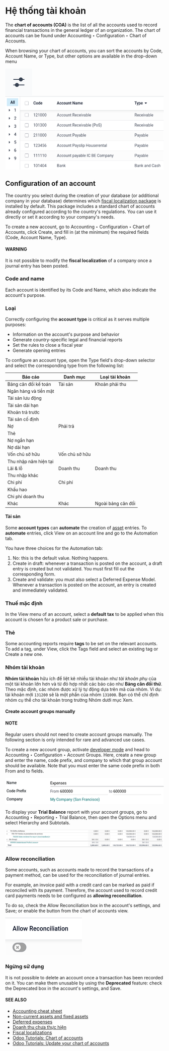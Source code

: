 # Hệ thống tài khoản

The **chart of accounts (COA)** is the list of all the accounts used to record financial
transactions in the general ledger of an organization. The chart of accounts can be found under
Accounting ‣ Configuration ‣ Chart of Accounts.

When browsing your chart of accounts, you can sort the accounts by Code,
Account Name, or Type, but other options are available in the drop-down menu

![Drop-down toggle button](../../../../_images/drop-down.png)![Group the accounts by type in Odoo Accounting](../../../../_images/chart-of-accounts-sort.png)

<a id="chart-of-account-create"></a>

## Configuration of an account

The country you select during the creation of your database (or additional company in your database)
determines which [fiscal localization package](../../fiscal_localizations.md) is installed by
default. This package includes a standard chart of accounts already configured according to the
country's regulations. You can use it directly or set it according to your company's needs.

To create a new account, go to Accounting ‣ Configuration ‣ Chart of Accounts,
click Create, and fill in (at the minimum) the required fields
(Code, Account Name, Type).

#### WARNING
It is not possible to modify the **fiscal localization** of a company once a journal entry has
been posted.

### Code and name

Each account is identified by its Code and Name, which also indicate the
account's purpose.

<a id="chart-of-account-type"></a>

### Loại

Correctly configuring the **account type** is critical as it serves multiple purposes:

- Information on the account's purpose and behavior
- Generate country-specific legal and financial reports
- Set the rules to close a fiscal year
- Generate opening entries

To configure an account type, open the Type field's drop-down selector and select the
corresponding type from the following list:

| Báo cáo               | Danh mục       | Loại tài khoản     |
|-----------------------|----------------|--------------------|
| Bảng cân đối kế toán  | Tài sản        | Khoản phải thu     |
| Ngân hàng và tiền mặt |                |                    |
| Tài sản lưu động      |                |                    |
| Tài sản dài hạn       |                |                    |
| Khoản trả trước       |                |                    |
| Tài sản cố định       |                |                    |
| Nợ                    | Phải trả       |                    |
| Thẻ                   |                |                    |
| Nợ ngắn hạn           |                |                    |
| Nợ dài hạn            |                |                    |
| Vốn chủ sở hữu        | Vốn chủ sở hữu |                    |
| Thu nhập năm hiện tại |                |                    |
| Lãi & lỗ              | Doanh thu      | Doanh thu          |
| Thu nhập khác         |                |                    |
| Chi phí               | Chi phí        |                    |
| Khấu hao              |                |                    |
| Chi phí doanh thu     |                |                    |
| Khác                  | Khác           | Ngoài bảng cân đối |

#### Tài sản

Some **account types** can **automate** the creation of [asset](../vendor_bills/assets.md#assets-automation) entries.
To **automate** entries, click View on an account line and go to the
Automation tab.

You have three choices for the Automation tab:

1. No: this is the default value. Nothing happens.
2. Create in draft: whenever a transaction is posted on the account, a draft entry is
   created but not validated. You must first fill out the corresponding form.
3. Create and validate: you must also select a Deferred Expense Model.
   Whenever a transaction is posted on the account, an entry is created and immediately validated.

### Thuế mặc định

In the View menu of an account, select a **default tax** to be applied when this
account is chosen for a product sale or purchase.

### Thẻ

Some accounting reports require **tags** to be set on the relevant accounts. To add a tag, under
View, click the Tags field and select an existing tag or Create
a new one.

### Nhóm tài khoản

**Nhóm tài khoản** hữu ích để liệt kê nhiều tài khoản như *tài khoản phụ* của một tài khoản lớn hơn và từ đó hợp nhất các báo cáo như **Bảng cân đối thử**. Theo mặc định, các nhóm được xử lý tự động dựa trên mã của nhóm. Ví dụ: tài khoản mới `131200` sẽ là một phần của nhóm `131000`. Bạn có thể chỉ định nhóm cụ thể cho tài khoản trong trường Nhóm dưới mục Xem.

#### Create account groups manually

#### NOTE
Regular users should not need to create account groups manually. The following section is only
intended for rare and advanced use cases.

To create a new account group, activate [developer mode](../../../general/developer_mode.md#developer-mode) and head to
Accounting ‣ Configuration ‣ Account Groups. Here, create a new group and enter
the name, code prefix, and company to which that group account should be available. Note
that you must enter the same code prefix in both From and to fields.

![Account groups creation.](../../../../_images/account-groups.png)

To display your **Trial Balance** report with your account groups, go to
Accounting ‣ Reporting ‣ Trial Balance, then open the Options menu
and select Hierarchy and Subtotals.

![Account Groups in the Trial Balance in Odoo Accounting](../../../../_images/chart-of-accounts-groups.png)

### Allow reconciliation

Some accounts, such as accounts made to record the transactions of a payment method, can be used for
the reconciliation of journal entries.

For example, an invoice paid with a credit card can be marked as paid if reconciled with
its payment. Therefore, the account used to record credit card payments needs to be configured as
**allowing reconciliation**.

To do so, check the Allow Reconciliation box in the account's settings, and
Save; or enable the button from the chart of accounts view.

![Allow reconciliation for accounts in Odoo Accounting](../../../../_images/chart-of-accounts-reconciliation.png)

### Ngừng sử dụng

It is not possible to delete an account once a transaction has been recorded on it. You can make
them unusable by using the **Deprecated** feature: check the Deprecated box in the
account's settings, and Save.

#### SEE ALSO
* [Accounting cheat sheet](cheat_sheet.md)
* [Non-current assets and fixed assets](../vendor_bills/assets.md)
* [Deferred expenses](../vendor_bills/deferred_expenses.md)
* [Doanh thu chưa thực hiện](../customer_invoices/deferred_revenues.md)
* [Fiscal localizations](../../fiscal_localizations.md)
* [Odoo Tutorials: Chart of accounts](https://www.odoo.com/slides/slide/chart-of-accounts-1630)
* [Odoo Tutorials: Update your chart of accounts](https://www.odoo.com/slides/slide/update-your-chart-of-accounts-1658)

